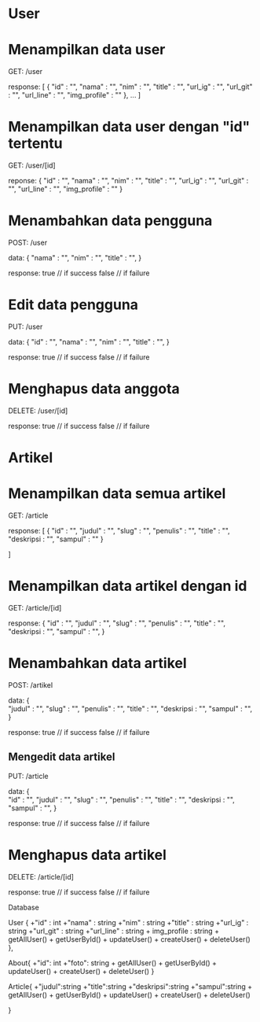 # User

# Menampilkan data user


GET: /user

response:
[
    {
        "id"            : "",
        "nama"          : "",
        "nim"           : "",
        "title"         : "",
        "url_ig"        : "",
        "url_git"       : "",
        "url_line"      : "",
        "img_profile"   : ""
    },
    ...
]


# Menampilkan data user dengan "id" tertentu


GET: /user/[id]

reponse:
{
        "id"            : "",
        "nama"          : "",
        "nim"           : "",
        "title"         : "",
        "url_ig"        : "",
        "url_git"       : "",
        "url_line"      : "",
        "img_profile"   : ""
}


# Menambahkan data pengguna


POST: /user

data:
{
        "nama"          : "",
        "nim"           : "",
        "title"         : "",
}

response:
true    // if success
false   // if failure


# Edit data pengguna


PUT: /user

data:
{
        "id"            : "",
        "nama"          : "",
        "nim"           : "",
        "title"         : "",
}

response:
true    // if success
false   // if failure



# Menghapus data anggota


DELETE: /user/[id]

response:
true    // if success
false   // if failure


# Artikel

# Menampilkan data semua artikel


GET: /article

response:
[
    {
        "id"            : "",
        "judul"         : "",
        "slug"          : "",
        "penulis"       : "",
        "title"         : "",
        "deskripsi      : "",
        "sampul"        : ""
    }

]


# Menampilkan data artikel dengan id 


GET: /article/[id]

response:
{
        "id"            : "",
        "judul"         : "",
        "slug"          : "",
        "penulis"       : "",
        "title"         : "",
        "deskripsi      : "",
        "sampul"        : "",
}


# Menambahkan data artikel


POST: /artikel

data:
{       
        "judul"         : "",
        "slug"          : "",
        "penulis"       : "",
        "title"         : "",
        "deskripsi      : "",
        "sampul"        : "",
}

response:
true    // if success
false   // if failure


## Mengedit data artikel


PUT: /article

data:
{      
        "id"            : "",
        "judul"         : "",
        "slug"          : "",
        "penulis"       : "",
        "title"         : "",
        "deskripsi      : "",
        "sampul"        : "",
}

response:
true    // if success
false   // if failure


# Menghapus data artikel


DELETE: /article/[id]

response:
true    // if success
false   // if failure


Database 

User {
        +"id"            : int
        +"nama"          : string
        +"nim"           : string
        +"title"         : string
        +"url_ig"        : string
        +"url_git"       : string
        +"url_line"      : string
        + img_profile    : string
        + getAllUser()
        + getUserById()
        + updateUser()
        + createUser()
        + deleteUser()
    },

 About{
        +"id": int
        +"foto": string
        + getAllUser()
        + getUserById()
        + updateUser()
        + createUser()
        + deleteUser()
    }

Article{
    +"judul":string
    +"title":string
    +"deskripsi":string
    +"sampul":string
     + getAllUser()
    + getUserById()
    + updateUser()
    + createUser()
    + deleteUser()

}
